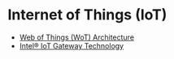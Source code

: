 # Internet of Things (IoT)

- [Web of Things (WoT) Architecture](https://www.w3.org/TR/wot-architecture/)
- [Intel® IoT Gateway Technology](https://github.com/intel-iot-devkit/intel-iot-gateway/)


